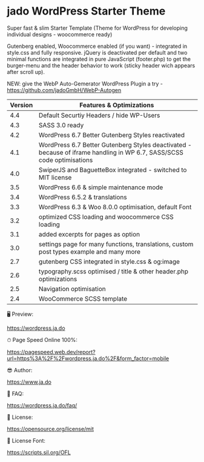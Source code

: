 # jado WordPress Starter Theme

Super fast & slim Starter Template (Theme for WordPress for developing individual designs - woocommerce ready)

Gutenberg enabled, Woocommerce enabled (if you want) - integrated in style.css and fully responsive. 
jQuery is deactivated per default and two minimal functions are integrated in pure JavaScript (footer.php) to get the burger-menu and the header behavior to work (sticky header wich appears after scroll up).

NEW: give the WebP Auto-Gemerator WordPress Plugin a try - https://github.com/jadoGmbH/WebP-Autogen


| Version | Features & Optimizations |
| ------- | ------- |
| 4.4 | Default Securtiy Headers / hide WP-Users |
| 4.3 | SASS 3.0 ready |
| 4.2 | WordPress 6.7 Better Gutenberg Styles reactivated |
| 4.1 | WordPress 6.7 Better Gutenberg Styles deactivated - because of iframe handling in WP 6.7, SASS/SCSS code optimisations  |
| 4.0 | SwiperJS and BaguetteBox integrated - switched to MIT license |
| 3.5 | WordPress 6.6 & simple maintenance mode |
| 3.4 | WordPress 6.5.2 & translations |
| 3.3 | WordPress 6.3 & Woo 8.0.0 optimisation, default Font |
| 3.2 | optimized CSS loading and woocommerce CSS loading |
| 3.1 | added excerpts for pages as option |
| 3.0 | settings page for many functions, translations, custom post types example and many more |
| 2.7 | gutenberg CSS integrated in style.css & og:image |
| 2.6 | typography.scss optimised / title & other header.php optimizations |
| 2.5 | Navigation optimisation |
| 2.4 | WooCommerce SCSS template |



🖥 Preview:

https://wordpress.ja.do

⏱ Page Speed Online 100%:

https://pagespeed.web.dev/report?url=https%3A%2F%2Fwordpress.ja.do%2F&form_factor=mobile

😎 Author:

https://www.ja.do

🤷 FAQ:

https://wordpress.ja.do/faq/

📃 License:

https://opensource.org/license/mit

📃 License Font: 

https://scripts.sil.org/OFL
